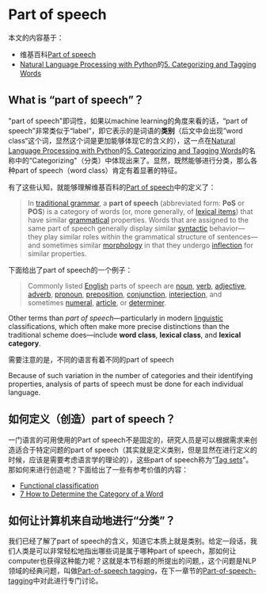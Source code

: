 # Part of speech

本文的内容基于：

- 维基百科[Part of speech](https://en.wikipedia.org/wiki/Part_of_speech)
- [Natural Language Processing with Python](http://www.nltk.org/book/)的[5. Categorizing and Tagging Words](http://www.nltk.org/book/ch05.html)

## What is “part of speech”？

"part of speech"即词性，如果以machine learning的角度来看的话，“part of speech”非常类似于“label”，即它表示的是词语的**类别**（后文中会出现”word class“这个词，显然这个词是更加能够体现它的含义的），这一点在[Natural Language Processing with Python](http://www.nltk.org/book/)的[5. Categorizing and Tagging Words](http://www.nltk.org/book/ch05.html)的名称中的“Categorizing"（分类）中体现出来了。显然，既然能够进行分类，那么各种part of speech（word class）肯定有着显著的特征。

有了这些认知，就能够理解维基百科的[Part of speech](https://en.wikipedia.org/wiki/Part_of_speech)中的定义了：

> In [traditional grammar](https://en.wikipedia.org/wiki/Traditional_grammar), a **part of speech** (abbreviated form: **PoS** or **POS**) is a category of words (or, more generally, of [lexical items](https://en.wikipedia.org/wiki/Lexical_item)) that have similar [grammatical](https://en.wikipedia.org/wiki/Grammar) properties. Words that are assigned to the same part of speech generally display similar [syntactic](https://en.wikipedia.org/wiki/Syntax) behavior—they play similar roles within the grammatical structure of sentences—and sometimes similar [morphology](https://en.wikipedia.org/wiki/Morphology_(linguistics)) in that they undergo [inflection](https://en.wikipedia.org/wiki/Inflection) for similar properties.

下面给出了part of speech的一个例子：

> Commonly listed [English](https://en.wikipedia.org/wiki/English_language) parts of speech are [noun](https://en.wikipedia.org/wiki/Noun), [verb](https://en.wikipedia.org/wiki/Verb), [adjective](https://en.wikipedia.org/wiki/Adjective), [adverb](https://en.wikipedia.org/wiki/Adverb), [pronoun](https://en.wikipedia.org/wiki/Pronoun), [preposition](https://en.wikipedia.org/wiki/Preposition), [conjunction](https://en.wikipedia.org/wiki/Conjunction_(grammar)), [interjection](https://en.wikipedia.org/wiki/Interjection), and sometimes [numeral](https://en.wikipedia.org/wiki/Numeral_(linguistics)), [article](https://en.wikipedia.org/wiki/Article_(grammar)), or [determiner](https://en.wikipedia.org/wiki/Determiner). 

Other terms than *part of speech*—particularly in modern [linguistic](https://en.wikipedia.org/wiki/Linguistics) classifications, which often make more precise distinctions than the traditional scheme does—include **word class**, **lexical class**, and **lexical category**. 

需要注意的是，不同的语言有着不同的part of speech

Because of such variation in the number of categories and their identifying properties, analysis of parts of speech must be done for each individual language.



## 如何定义（创造）part of speech？

一门语言的可用使用的Part of speech不是固定的，研究人员是可以根据需求来创造适合于特定问题的part of speech（其实就是定义类别，但是显然在进行定义的时候，应该是需要考虑语言学的理论的），这些part of speech称为“[Tag sets](https://en.wikipedia.org/wiki/Part-of-speech_tagging#Tag_sets)”。那如何来进行创造呢？下面给出了一些有参考价值的内容：

- [Functional classification](https://en.wikipedia.org/wiki/Part_of_speech#Functional_classification)
- [7   How to Determine the Category of a Word](http://www.nltk.org/book/ch05.html)



## 如何让计算机来自动地进行“分类”？

我们已经了解了part of speech的含义，知道它本质上就是类别。给定一段话，我们人类是可以非常轻松地指出哪些词是属于哪种part of speech，那如何让computer也获得这种能力呢？这就是本节标题的所提出的问题,，这个问题是NLP领域的经典问题，叫做[Part-of-speech tagging](https://en.wikipedia.org/wiki/Part-of-speech_tagging)，在下一章节的[Part-of-speech-tagging](../NLP/Part-of-speech-tagging/index.md)中对此进行专门讨论。

